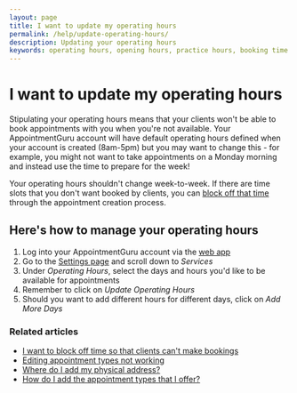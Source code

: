 ```yaml
---
layout: page
title: I want to update my operating hours
permalink: /help/update-operating-hours/
description: Updating your operating hours
keywords: operating hours, opening hours, practice hours, booking time
---
```


# I want to update my operating hours

Stipulating your operating hours means that your clients won't be able to book appointments with you when you're not available. Your AppointmentGuru account will have default operating hours defined when your account is created (8am-5pm) but you may want to change this - for example, you might not want to take appointments on a Monday morning and instead use the time to prepare for the week!

Your operating hours shouldn't change week-to-week. If there are time slots that you don't want booked by clients, you can [block off that time](/help/block-off-time) through the appointment creation process.

## Here's how to manage your operating hours

1. Log into your AppointmentGuru account via the [web app](https://portal.appointmentguru.co/#/login)
2. Go to the [Settings page](http://portal.appointmentguru.co/#/settings) and scroll down to *Services*
3. Under *Operating Hours*, select the days and hours you'd like to be available for appointments
4. Remember to click on *Update Operating Hours*
5. Should you want to add different hours for different days, click on *Add More Days*

### Related articles

* [I want to block off time so that clients can't make bookings](/help/block-off-time)
* [Editing appointment types not working](/help/editing-appointment-types-not-working)
* [Where do I add my physical address?](/help/add-address)
* [How do I add the appointment types that I offer?](/help/add-appointment-types)

